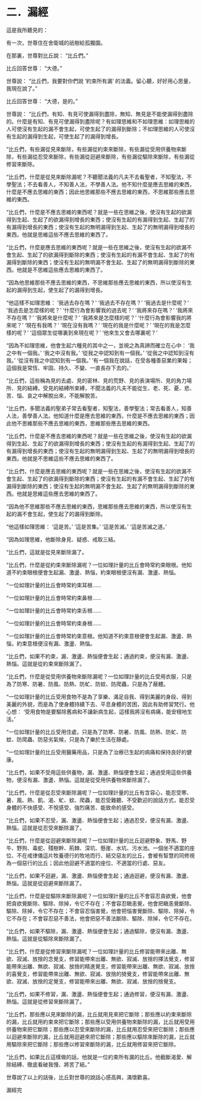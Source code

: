 # 二．漏經

這是我所聽見的：

有一次，世尊住在舍衛城的祇樹給孤獨園。

在那裏，世尊對比丘說： “比丘們。”

比丘回答世尊： “大德。”

世尊說： “比丘們，我要對你們說 ‘約束所有漏’ 的法義。留心聽，好好用心思量，我現在說了。”

比丘回答世尊： “大德，是的。”

世尊說： “比丘們，有知、有見可使漏得到盡除，無知、無見是不能使漏得到盡除的。什麼是有知、有見可使漏得到盡除呢？有如理思維和不如理思維：如理思維的人可使沒有生起的漏不會生起，可使生起了的漏得到斷除；不如理思維的人可使沒有生起的漏得到生起，可使生起了的漏得到增長。

“比丘們，有些漏從見來斷除，有些漏從約束來斷除，有些漏從受用供養物來斷除，有些漏從忍受來斷除，有些漏從迴避來斷除，有些漏從驅除來斷除，有些漏從修習來斷除。

“比丘們，什麼是從見來斷除漏呢？不聽聞法義的凡夫不去看聖者，不知聖法，不學聖法；不去看善人，不知善人法，不學善人法。他不知什麼是應去思維的東西，什麼是不應去思維的東西；因此他思維那些不應去思維的東西，不思維那些應去思維的東西。

“比丘們，什麼是不應去思維的東西呢？就是一些在思維之後，使沒有生起的欲漏得到生起、生起了的欲漏得到增長的東西；使沒有生起的有漏得到生起、生起了的有漏得到增長的東西；使沒有生起的無明漏得到生起、生起了的無明漏得到增長的東西。他就是思維這些不應去思維的東西了。

“比丘們，什麼是應去思維的東西呢？就是一些在思維之後，使沒有生起的欲漏不會生起、生起了的欲漏得到斷除的東西；使沒有生起的有漏不會生起、生起了的有漏得到斷除的東西；使沒有生起的無明漏不會生起、生起了的無明漏得到斷除的東西。他就是不思維這些應去思維的東西了。

“因為他思維那些不應去思維的東西，不思維那些應去思維的東西，所以使沒有生起的漏得到生起，使生起了的漏得到增長。

“他這樣不如理思維： ‘我過去存在嗎？’ ‘我過去不存在嗎？’ ‘我過去是什麼呢？’ ‘我過去是怎麼樣的呢？’ ‘什麼行為會影響我的過去呢？’ ‘我將來存在嗎？’ ‘我將來不存在嗎？’ ‘我將來是什麼呢？’ ‘我將來是怎麼樣的呢？’ ‘什麼行為會影響我的將來呢？’ ‘現在有我嗎？’ ‘現在沒有我嗎？’ ‘現在的我是什麼呢？’ ‘現在的我是怎麼樣的呢？’ ‘這個眾生從哪裏到來現在呢？’ ‘他來生又會去哪裏呢？’ 

“因為不如理思維，他會生起六種見的其中之一，並視之為真諦而確立在心中： ‘我之中有一個我。’ ‘我之中沒有我。’ ‘從我之中認知到有一個我。’ ‘從我之中認知到沒有我。’ ‘從沒有我之中認知到有一個我。’ ‘有一個我在說話，在受各種善惡業的果報；這個我是常恆、牢固、持久、不變、一直長存下去的。’

“比丘們，這些稱為見的去處、見的密林、見的荒野、見的表演場所、見的角力場所、見的結縛。受見的結縛所束縛，不聞法義的凡夫不能從生、老、死、憂、悲、苦、惱、哀之中解脫出來，不能解脫苦。

“比丘們，多聞法義的聖弟子常去看聖者，知聖法，善學聖法；常去看善人，知善人法，善學善人法。他知道什麼是應去思維的東西，什麼是不應去思維的東西；因此他不思維那些不應去思維的東西，思維那些應去思維的東西。

“比丘們，什麼是不應去思維的東西呢？就是一些在思維之後，使沒有生起的欲漏得到生起、生起了的欲漏得到增長的東西；使沒有生起的有漏得到生起、生起了的有漏得到增長的東西；使沒有生起的無明漏得到生起、生起了的無明漏得到增長的東西。他就是不思維這些不應去思維的東西了。

“比丘們，什麼是應去思維的東西呢？就是一些在思維之後，使沒有生起的欲漏不會生起、生起了的欲漏得到斷除的東西；使沒有生起的有漏不會生起、生起了的有漏得到斷除的東西；使沒有生起的無明漏不會生起、生起了的無明漏得到斷除的東西。他就是思維這些應去思維的東西了。

“因為他不思維那些不應去思維的東西，思維那些應去思維的東西，所以使沒有生起的漏不會生起，使生起了的漏得到斷除。

“他這樣如理思維： ‘這是苦。’ ‘這是苦集。’ ‘這是苦滅。’ ‘這是苦滅之道。’

“因為如理思維，他斷除身見、疑惑、戒取三結。

“比丘們，這就是從見來斷除漏了。

“比丘們，什麼是從約束來斷除漏呢？一位如理計量的比丘會時常約束眼根。他知道不約束眼根便會生起漏、激盪、熱惱，約束眼根便沒有漏、激盪、熱惱。

“一位如理計量的比丘會時常約束耳根……

“一位如理計量的比丘會時常約束鼻根……

“一位如理計量的比丘會時常約束舌根……

“一位如理計量的比丘會時常約束身根……

“一位如理計量的比丘會時常約束意根。他知道不約束意根便會生起漏、激盪、熱惱，約束意根便沒有漏、激盪、熱惱。

“比丘們，如果不約束，漏、激盪、熱惱便會生起；通過約束，便沒有漏、激盪、熱惱。這就是從約束來斷除漏了。

“比丘們，什麼是從受用供養物來斷除漏呢？一位如理計量的比丘受用衣服，只是為了防寒、防暑、防風、防熱、防虻、防蚊、防爬蟲，只是為了蔽體。

“一位如理計量的比丘受用食物不是為了享樂、滿足自我、得到美麗的身段、得到美麗的外貌，而是為了使身體持續下去、平息身體的苦困，因此有助修習梵行。他心想： ‘受用食物是要驅除舊病和不讓新病生起，這樣我將沒有病痛，能安穩地生活。’

“一位如理計量的比丘受用住處，只是為了防寒、防暑、防風、防熱、防虻、防蚊、防爬蟲、防惡劣氣候，只是為了樂於生活在靜處。

“一位如理計量的比丘受用醫藥用品，只是為了治療已生起的病痛和保持良好的健康。

“比丘們，如果不受用這些供養物，漏、激盪、熱惱便會生起；通過受用這些供養物，便沒有漏、激盪、熱惱。這就是從受用供養物來斷除漏了。

“比丘們，什麼是從忍受來斷除漏呢？一位如理計量的比丘有含容心，能忍受寒、暑、風、熱、飢、渴、虻、蚊、爬蟲，能忍受難聽、不受歡迎的說話方式，能忍受身體的不快感受、不悅感受、強烈痛苦、能致命的感受。

“比丘們，如果不忍受，漏、激盪、熱惱便會生起；通過忍受，便沒有漏、激盪、熱惱。這就是從忍受來斷除漏了。

“比丘們，什麼是從迴避來斷除漏呢？一位如理計量的比丘迴避野象、野馬、野牛、野狗、毒蛇、殘樹幹、荊棘、深坑、懸崖、水坑、污水池。一個坐不適當的座位、不在戒律儀這片牧養德行的牧地而行、結交惡友的比丘，會被有智慧的同修視為一個惡行的比丘；因此他迴避不適當的座位、不適當的行處、惡友。

“比丘們，如果不迴避，漏、激盪、熱惱便會生起；通過迴避，便沒有漏、激盪、熱惱。這就是從迴避來斷除漏了。

“比丘們，什麼是從驅除來斷除漏呢？一位如理計量的比丘不會容忍貪欲覺，他會把貪欲覺斷除、驅除、除掉，令它不存在；不會容忍瞋恚覺，他會把瞋恚覺斷除、驅除、除掉，令它不存在；不會容忍惱害覺，他會把惱害覺斷除、驅除、除掉，令它不存在；不會容忍惡不善法，他會把惡不善法斷除、驅除、除掉，令它不存在。

“比丘們，如果不驅除，漏、激盪、熱惱便會生起；通過驅除，便沒有漏、激盪、熱惱。這就是從驅除來斷除漏了。

“比丘們，什麼是從修習來斷除漏呢？一位如理計量的比丘修習能帶來出離、無欲、寂滅、放捨的念覺支，修習能帶來出離、無欲、寂滅、放捨的擇法覺支，修習能帶來出離、無欲、寂滅、放捨的精進覺支，修習能帶來出離、無欲、寂滅、放捨的喜覺支，修習能帶來出離、無欲、寂滅、放捨的猗覺支，修習能帶來出離、無欲、寂滅、放捨的定覺支，修習能帶來出離、無欲、寂滅、放捨的捨覺支。

“比丘們，如果不修習，漏、激盪、熱惱便會生起；通過修習，便沒有漏、激盪、熱惱。這就是從修習來斷除漏了。

“比丘們，那些應以見來斷除的漏，比丘就用見來把它斷除；那些應以約束來斷除的漏，比丘就用約束來把它斷除；那些應以受用供養物來斷除的漏，比丘就用受用供養物來把它斷除；那些應以忍受來斷除的漏，比丘就用忍受來把它斷除；那些應以迴避來斷除的漏，比丘就用迴避來把它斷除；那些應以驅除來斷除的漏，比丘就用驅除來把它斷除；那些應以修習來斷除的漏，比丘就用修習來把它斷除。

“比丘們，如果比丘這樣做的話，他就是一位約束所有漏的比丘。他截斷渴愛、解除結縛、徹底看破我慢、將苦了結。”

世尊說了以上的話後，比丘對世尊的說話心感高興，滿懷歡喜。

漏經完

